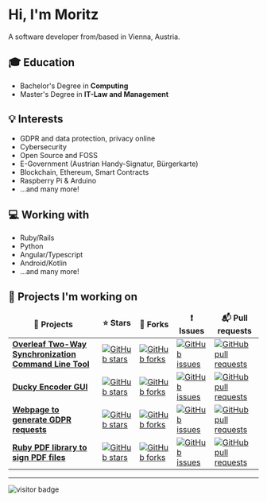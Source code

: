 <h1>Hi, I'm Moritz</h1>

A software developer from/based in Vienna, Austria.

<h2>🎓 Education</h2>

- Bachelor's Degree in **Computing**
- Master's Degree in **IT-Law and Management**

<h2>💡 Interests</h2>

- GDPR and data protection, privacy online
- Cybersecurity
- Open Source and FOSS
- E-Government (Austrian Handy-Signatur, Bürgerkarte)
- Blockchain, Ethereum, Smart Contracts
- Raspberry Pi & Arduino
- ...and many more!

<h2>💻 Working with</h2>

- Ruby/Rails
- Python
- Angular/Typescript
- Android/Kotlin
- ...and many more!

<h2>🧰 Projects I'm working on</h2>

<table>
  <thead align="center">
    <tr border: none;>
      <td><b>🎁 Projects</b></td>
      <td><b>⭐ Stars</b></td>
      <td><b>🍴 Forks</b></td>
      <td><b>❗ Issues</b></td>
      <td><b>📬 Pull requests</b></td>
    </tr>
  </thead>
  <tbody>
    <tr>
      <td><a href="https://github.com/moritzgloeckl/overleaf-sync"><b>Overleaf Two-Way Synchronization Command Line Tool</b></a></td>
      <td><a href="https://github.com/moritzgloeckl/overleaf-sync/stargazers"><img alt="GitHub stars" src="https://img.shields.io/github/stars/moritzgloeckl/overleaf-sync"></a></td>
      <td><a href="https://github.com/moritzgloeckl/overleaf-sync/network"><img alt="GitHub forks" src="https://img.shields.io/github/forks/moritzgloeckl/overleaf-sync"></a></td>
      <td><a href="https://github.com/moritzgloeckl/overleaf-sync/issues"><img alt="GitHub issues" src="https://img.shields.io/github/issues/moritzgloeckl/overleaf-sync"></a></td>
      <td><a href="https://github.com/moritzgloeckl/overleaf-sync/pulls"><img alt="GitHub pull requests" src="https://img.shields.io/github/issues-pr/moritzgloeckl/overleaf-sync"></a></td>
    </tr>
    
  <tr>
  <td><a href="https://github.com/moritzgloeckl/duckygui"><b>Ducky Encoder GUI</b></a></td>
  <td><a href="https://github.com/moritzgloeckl/duckygui/stargazers"><img alt="GitHub stars" src="https://img.shields.io/github/stars/moritzgloeckl/duckygui"></a></td>
  <td><a href="https://github.com/moritzgloeckl/duckygui/network"><img alt="GitHub forks" src="https://img.shields.io/github/forks/moritzgloeckl/duckygui"></a></td>
  <td><a href="https://github.com/moritzgloeckl/duckygui/issues"><img alt="GitHub issues" src="https://img.shields.io/github/issues/moritzgloeckl/duckygui"></a></td>
  <td><a href="https://github.com/moritzgloeckl/duckygui/pulls"><img alt="GitHub pull requests" src="https://img.shields.io/github/issues-pr/moritzgloeckl/duckygui"></a></td>
  </tr>
    
  <tr>
    <td><a href="https://github.com/privacyrequests/privacyrequests"><b>Webpage to generate GDPR requests</b></a></td>
    <td><a href="https://github.com/privacyrequests/privacyrequests/stargazers"><img alt="GitHub stars" src="https://img.shields.io/github/stars/privacyrequests/privacyrequests"></a></td>
    <td><a href="https://github.com/privacyrequests/privacyrequests/network"><img alt="GitHub forks" src="https://img.shields.io/github/forks/privacyrequests/privacyrequests"></a></td>
    <td><a href="https://github.com/privacyrequests/privacyrequests/issues"><img alt="GitHub issues" src="https://img.shields.io/github/issues/privacyrequests/privacyrequests"></a></td>
    <td><a href="https://github.com/privacyrequests/privacyrequests/pulls"><img alt="GitHub pull requests" src="https://img.shields.io/github/issues-pr/privacyrequests/privacyrequests"></a></td>
  </tr>
  
  <tr>
    <td><a href="https://github.com/moritzgloeckl/origami"><b>Ruby PDF library to sign PDF files</b></a></td>
    <td><a href="https://github.com/moritzgloeckl/origami/stargazers"><img alt="GitHub stars" src="https://img.shields.io/github/stars/moritzgloeckl/origami"></a></td>
    <td><a href="https://github.com/moritzgloeckl/origami/network"><img alt="GitHub forks" src="https://img.shields.io/github/forks/moritzgloeckl/origami"></a></td>
    <td><a href="https://github.com/moritzgloeckl/origami/issues"><img alt="GitHub issues" src="https://img.shields.io/github/issues/moritzgloeckl/origami"></a></td>
    <td><a href="https://github.com/moritzgloeckl/origami/pulls"><img alt="GitHub pull requests" src="https://img.shields.io/github/issues-pr/moritzgloeckl/origami"></a></td>
  </tr>
  </tbody>
</table>

<hr></hr>

![visitor badge](https://visitor-badge.glitch.me/badge?page_id=moritzgloeckl.moritzgloeckl)
